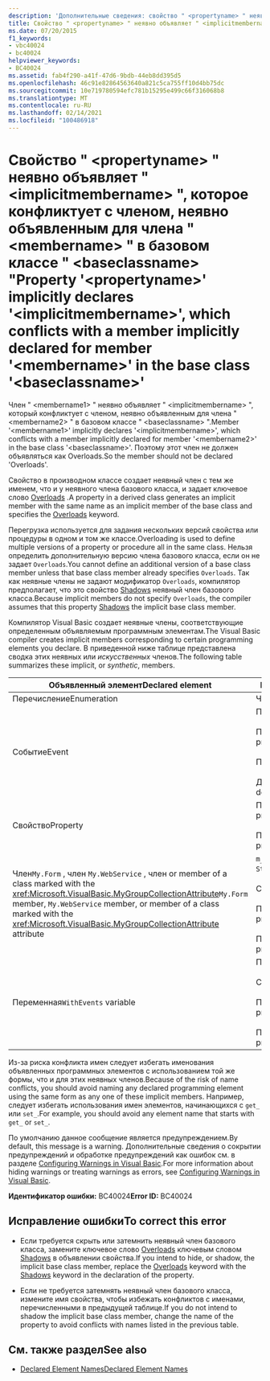 ```yaml
---
description: 'Дополнительные сведения: свойство " <propertyname> " неявно объявляет " <implicitmembername> ", которое конфликтует с членом, неявно объявленным для члена " <membername> " в базовом классе " <baseclassname> "'
title: Свойство " <propertyname> " неявно объявляет " <implicitmembername> ", которое конфликтует с членом, неявно объявленным для члена " <membername> " в базовом классе " <baseclassname> "
ms.date: 07/20/2015
f1_keywords:
- vbc40024
- bc40024
helpviewer_keywords:
- BC40024
ms.assetid: fab4f290-a41f-47d6-9bdb-44eb8dd395d5
ms.openlocfilehash: 46c91e82864563640a821c5ca755ff10d4bb75dc
ms.sourcegitcommit: 10e719780594efc781b15295e499c66f316068b8
ms.translationtype: MT
ms.contentlocale: ru-RU
ms.lasthandoff: 02/14/2021
ms.locfileid: "100486918"
---
```

# <a name="property-propertyname-implicitly-declares-implicitmembername-which-conflicts-with-a-member-implicitly-declared-for-member-membername-in-the-base-class-baseclassname"></a><span data-ttu-id="3e130-103">Свойство " \<propertyname> " неявно объявляет " \<implicitmembername> ", которое конфликтует с членом, неявно объявленным для члена " \<membername> " в базовом классе " \<baseclassname> "</span><span class="sxs-lookup"><span data-stu-id="3e130-103">Property '\<propertyname>' implicitly declares '\<implicitmembername>', which conflicts with a member implicitly declared for member '\<membername>' in the base class '\<baseclassname>'</span></span>

<span data-ttu-id="3e130-104">Член " \<membername1> " неявно объявляет " \<implicitmembername> ", который конфликтует с членом, неявно объявленным для члена " \<membername2> " в базовом классе " \<baseclassname> ".</span><span class="sxs-lookup"><span data-stu-id="3e130-104">Member '\<membername1>' implicitly declares '\<implicitmembername>', which conflicts with a member implicitly declared for member '\<membername2>' in the base class '\<baseclassname>'.</span></span> <span data-ttu-id="3e130-105">Поэтому этот член не должен объявляться как Overloads.</span><span class="sxs-lookup"><span data-stu-id="3e130-105">So the member should not be declared 'Overloads'.</span></span>  
  
 <span data-ttu-id="3e130-106">Свойство в производном классе создает неявный член с тем же именем, что и у неявного члена базового класса, и задает ключевое слово [Overloads](../language-reference/modifiers/overloads.md) .</span><span class="sxs-lookup"><span data-stu-id="3e130-106">A property in a derived class generates an implicit member with the same name as an implicit member of the base class and specifies the [Overloads](../language-reference/modifiers/overloads.md) keyword.</span></span>  
  
 <span data-ttu-id="3e130-107">Перегрузка используется для задания нескольких версий свойства или процедуры в одном и том же классе.</span><span class="sxs-lookup"><span data-stu-id="3e130-107">Overloading is used to define multiple versions of a property or procedure all in the same class.</span></span> <span data-ttu-id="3e130-108">Нельзя определить дополнительную версию члена базового класса, если он не задает `Overloads`.</span><span class="sxs-lookup"><span data-stu-id="3e130-108">You cannot define an additional version of a base class member unless that base class member already specifies `Overloads`.</span></span> <span data-ttu-id="3e130-109">Так как неявные члены не задают модификатор `Overloads`, компилятор предполагает, что это свойство [Shadows](../language-reference/modifiers/shadows.md) неявный член базового класса.</span><span class="sxs-lookup"><span data-stu-id="3e130-109">Because implicit members do not specify `Overloads`, the compiler assumes that this property [Shadows](../language-reference/modifiers/shadows.md) the implicit base class member.</span></span>  
  
 <span data-ttu-id="3e130-110">Компилятор Visual Basic создает неявные члены, соответствующие определенным объявляемым программным элементам.</span><span class="sxs-lookup"><span data-stu-id="3e130-110">The Visual Basic compiler creates implicit members corresponding to certain programming elements you declare.</span></span> <span data-ttu-id="3e130-111">В приведенной ниже таблице представлена сводка этих неявных или *искусственных* членов.</span><span class="sxs-lookup"><span data-stu-id="3e130-111">The following table summarizes these implicit, or *synthetic*, members.</span></span>  
  
|<span data-ttu-id="3e130-112">Объявленный элемент</span><span class="sxs-lookup"><span data-stu-id="3e130-112">Declared element</span></span>|<span data-ttu-id="3e130-113">Неявно созданные члены</span><span class="sxs-lookup"><span data-stu-id="3e130-113">Implicitly created members</span></span>|  
|----------------------|--------------------------------|  
|<span data-ttu-id="3e130-114">Перечисление</span><span class="sxs-lookup"><span data-stu-id="3e130-114">Enumeration</span></span>|<span data-ttu-id="3e130-115">Член`value__`</span><span class="sxs-lookup"><span data-stu-id="3e130-115">`value__` member</span></span>|  
|<span data-ttu-id="3e130-116">Событие</span><span class="sxs-lookup"><span data-stu-id="3e130-116">Event</span></span>|<span data-ttu-id="3e130-117">Процедура`add_<eventname>`</span><span class="sxs-lookup"><span data-stu-id="3e130-117">`add_<eventname>` procedure</span></span><br /><br /> <span data-ttu-id="3e130-118">Процедура`remove_<eventname>`</span><span class="sxs-lookup"><span data-stu-id="3e130-118">`remove_<eventname>` procedure</span></span><br /><br /> <span data-ttu-id="3e130-119">Поле`<eventname>Event`</span><span class="sxs-lookup"><span data-stu-id="3e130-119">`<eventname>Event` field</span></span><br /><br /> <span data-ttu-id="3e130-120">Делегат`<eventname>EventHandler`</span><span class="sxs-lookup"><span data-stu-id="3e130-120">`<eventname>EventHandler` delegate</span></span>|  
|<span data-ttu-id="3e130-121">Свойство</span><span class="sxs-lookup"><span data-stu-id="3e130-121">Property</span></span>|<span data-ttu-id="3e130-122">Процедура`get_<propertyname>`</span><span class="sxs-lookup"><span data-stu-id="3e130-122">`get_<propertyname>` procedure</span></span><br /><br /> <span data-ttu-id="3e130-123">Процедура`set_<propertyname>`</span><span class="sxs-lookup"><span data-stu-id="3e130-123">`set_<propertyname>` procedure</span></span>|  
|<span data-ttu-id="3e130-124">Член`My.Form` , член `My.WebService` , член or member of a class marked with the <xref:Microsoft.VisualBasic.MyGroupCollectionAttribute></span><span class="sxs-lookup"><span data-stu-id="3e130-124">`My.Form` member, `My.WebService` member, or member of a class marked with the <xref:Microsoft.VisualBasic.MyGroupCollectionAttribute> attribute</span></span>|<span data-ttu-id="3e130-125">`m_<variablename>``Static`переменная</span><span class="sxs-lookup"><span data-stu-id="3e130-125">`m_<variablename>` `Static` variable</span></span><br /><br /> <span data-ttu-id="3e130-126">Свойство`<variablename>`</span><span class="sxs-lookup"><span data-stu-id="3e130-126">`<variablename>` property</span></span><br /><br /> <span data-ttu-id="3e130-127">Процедура`get_<variablename>`</span><span class="sxs-lookup"><span data-stu-id="3e130-127">`get_<variablename>` procedure</span></span><br /><br /> <span data-ttu-id="3e130-128">Процедура`set_<variablename>`</span><span class="sxs-lookup"><span data-stu-id="3e130-128">`set_<variablename>` procedure</span></span>|  
|<span data-ttu-id="3e130-129">Переменная</span><span class="sxs-lookup"><span data-stu-id="3e130-129">`WithEvents` variable</span></span>|<span data-ttu-id="3e130-130">Переменная</span><span class="sxs-lookup"><span data-stu-id="3e130-130">`_<variablename>` variable</span></span><br /><br /> <span data-ttu-id="3e130-131">Свойство`<variablename>`</span><span class="sxs-lookup"><span data-stu-id="3e130-131">`<variablename>` property</span></span><br /><br /> <span data-ttu-id="3e130-132">Процедура`get_<variablename>`</span><span class="sxs-lookup"><span data-stu-id="3e130-132">`get_<variablename>` procedure</span></span><br /><br /> <span data-ttu-id="3e130-133">Процедура`set_<variablename>`</span><span class="sxs-lookup"><span data-stu-id="3e130-133">`set_<variablename>` procedure</span></span>|  
  
 <span data-ttu-id="3e130-134">Из-за риска конфликта имен следует избегать именования объявленных программных элементов с использованием той же формы, что и для этих неявных членов.</span><span class="sxs-lookup"><span data-stu-id="3e130-134">Because of the risk of name conflicts, you should avoid naming any declared programming element using the same form as any one of these implicit members.</span></span> <span data-ttu-id="3e130-135">Например, следует избегать использования имен элементов, начинающихся с `get_` или `set_`.</span><span class="sxs-lookup"><span data-stu-id="3e130-135">For example, you should avoid any element name that starts with `get_` or `set_`.</span></span>  
  
 <span data-ttu-id="3e130-136">По умолчанию данное сообщение является предупреждением.</span><span class="sxs-lookup"><span data-stu-id="3e130-136">By default, this message is a warning.</span></span> <span data-ttu-id="3e130-137">Дополнительные сведения о сокрытии предупреждений и обработке предупреждений как ошибок см. в разделе [Configuring Warnings in Visual Basic](/visualstudio/ide/configuring-warnings-in-visual-basic).</span><span class="sxs-lookup"><span data-stu-id="3e130-137">For more information about hiding warnings or treating warnings as errors, see [Configuring Warnings in Visual Basic](/visualstudio/ide/configuring-warnings-in-visual-basic).</span></span>  
  
 <span data-ttu-id="3e130-138">**Идентификатор ошибки:** BC40024</span><span class="sxs-lookup"><span data-stu-id="3e130-138">**Error ID:** BC40024</span></span>  
  
## <a name="to-correct-this-error"></a><span data-ttu-id="3e130-139">Исправление ошибки</span><span class="sxs-lookup"><span data-stu-id="3e130-139">To correct this error</span></span>  
  
- <span data-ttu-id="3e130-140">Если требуется скрыть или затемнить неявный член базового класса, замените ключевое слово [Overloads](../language-reference/modifiers/overloads.md) ключевым словом [Shadows](../language-reference/modifiers/shadows.md) в объявлении свойства.</span><span class="sxs-lookup"><span data-stu-id="3e130-140">If you intend to hide, or shadow, the implicit base class member, replace the [Overloads](../language-reference/modifiers/overloads.md) keyword with the [Shadows](../language-reference/modifiers/shadows.md) keyword in the declaration of the property.</span></span>  
  
- <span data-ttu-id="3e130-141">Если не требуется затемнять неявный член базового класса, измените имя свойства, чтобы избежать конфликтов с именами, перечисленными в предыдущей таблице.</span><span class="sxs-lookup"><span data-stu-id="3e130-141">If you do not intend to shadow the implicit base class member, change the name of the property to avoid conflicts with names listed in the previous table.</span></span>  
  
## <a name="see-also"></a><span data-ttu-id="3e130-142">См. также раздел</span><span class="sxs-lookup"><span data-stu-id="3e130-142">See also</span></span>

- [<span data-ttu-id="3e130-143">Declared Element Names</span><span class="sxs-lookup"><span data-stu-id="3e130-143">Declared Element Names</span></span>](../programming-guide/language-features/declared-elements/declared-element-names.md)
